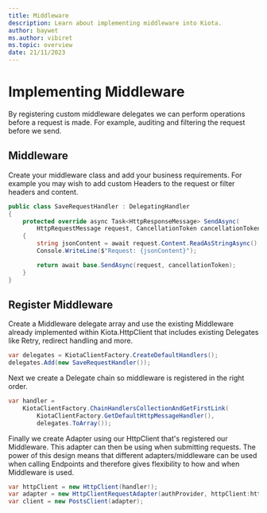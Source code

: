```yaml
---
title: Middleware
description: Learn about implementing middleware into Kiota.
author: baywet
ms.author: vibiret
ms.topic: overview
date: 21/11/2023
---
```


# Implementing Middleware

By registering custom middleware delegates we can perform operations before a request is made. For example, auditing and filtering the request before we send.

## Middleware

Create your middleware class and add your business requirements. For example you may wish to add custom Headers to the request or filter headers and content.

```cs
public class SaveRequestHandler : DelegatingHandler
{
    protected override async Task<HttpResponseMessage> SendAsync(
        HttpRequestMessage request, CancellationToken cancellationToken)
    {
        string jsonContent = await request.Content.ReadAsStringAsync();
        Console.WriteLine($"Request: {jsonContent}");

        return await base.SendAsync(request, cancellationToken);
    }
}
```
## Register Middleware

Create a Middleware delegate array and use the existing Middleware already implemented within Kiota.HttpClient that includes existing Delegates like Retry, redirect handling and more.

```cs
var delegates = KiotaClientFactory.CreateDefaultHandlers();
delegates.Add(new SaveRequestHandler());
```

Next we create a Delegate chain so middleware is registered in the right order.

```cs
var handler =
    KiotaClientFactory.ChainHandlersCollectionAndGetFirstLink(
        KiotaClientFactory.GetDefaultHttpMessageHandler(),
        delegates.ToArray());
```

Finally we create Adapter using our HttpClient that's registered our Middleware. This adapter can then be using when submitting requests. The power of this design means that different adapters/middleware can be used when calling Endpoints and therefore gives flexibility to how and when Middleware is used.

```cs
var httpClient = new HttpClient(handler!);
var adapter = new HttpClientRequestAdapter(authProvider, httpClient:httpClient);
var client = new PostsClient(adapter);
